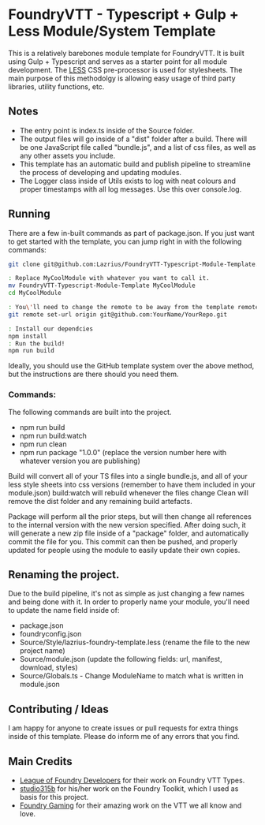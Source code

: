 # FoundryVTT - Typescript + Gulp + Less Module/System Template

This is a relatively barebones module template for FoundryVTT. It is built using Gulp + Typescript and serves as a starter point for all module development. The [LESS](https://lesscss.org/) CSS pre-processor is used for stylesheets. The main purpose of this methodolgy is allowing easy usage of third party libraries, utility functions, etc.

## Notes
- The entry point is index.ts inside of the Source folder.
- The output files will go inside of a "dist" folder after a build. There will be one JavaScript file called "bundle.js", and a list of css files, as well as any other assets you include.
- This template has an automatic build and publish pipeline to streamline the process of developing and updating modules.
- The Logger class inside of Utils exists to log with neat colours and proper timestamps with all log messages. Use this over console.log.

## Running
There are a few in-built commands as part of package.json. If you just want to get started with the template, you can jump right in with the following commands:
```bash
git clone git@github.com:Lazrius/FoundryVTT-Typescript-Module-Template.git

: Replace MyCoolModule with whatever you want to call it.
mv FoundryVTT-Typescript-Module-Template MyCoolModule
cd MyCoolModule

: You\'ll need to change the remote to be away from the template remote.
git remote set-url origin git@github.com:YourName/YourRepo.git

: Install our dependcies
npm install
: Run the build!
npm run build
```

Ideally, you should use the GitHub template system over the above method, but the instructions are there should you need them.

### Commands:
The following commands are built into the project.
- npm run build
- npm run build:watch
- npm run clean
- npm run package "1.0.0" (replace the version number here with whatever version you are publishing)

Build will convert all of your TS files into a single bundle.js, and all of your less style sheets into css versions (remember to have them included in your module.json)
build:watch will rebuild whenever the files change
Clean will remove the dist folder and any remaining build artefacts.

Package will perform all the prior steps, but will then change all references to the internal version with the new version specified. After doing such, it will generate a new zip file inside of a "package" folder, and automatically commit the file for you.
This commit can then be pushed, and properly updated for people using the module to easily update their own copies.

## Renaming the project.
Due to the build pipeline, it's not as simple as just changing a few names and being done with it. In order to properly name your module, you'll need to update the name field inside of: 
- package.json
- foundryconfig.json
- Source/Style/lazrius-foundry-template.less (rename the file to the new project name)
- Source/module.json (update the following fields: url, manifest, download, styles)
- Source/Globals.ts - Change ModuleName to match what is written in module.json

## Contributing / Ideas
I am happy for anyone to create issues or pull requests for extra things inside of this template. Please do inform me of any errors that you find.

## Main Credits
- [League of Foundry Developers](https://github.com/League-of-Foundry-Developers/foundry-vtt-types) for their work on Foundry VTT Types.
- [studio315b](https://gitlab.com/studio315b/foundryvtt-tools) for his/her work on the Foundry Toolkit, which I used as basis for this project.
- [Foundry Gaming](https://foundryvtt.com) for their amazing work on the VTT we all know and love.